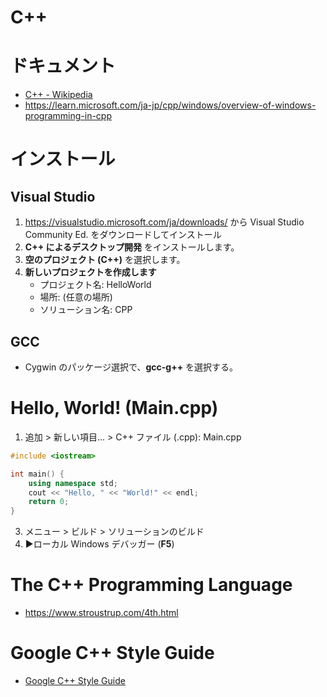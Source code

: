 # C++
# ドキュメント
- [C++ - Wikipedia](https://ja.wikipedia.org/wiki/C%2B%2B)
- https://learn.microsoft.com/ja-jp/cpp/windows/overview-of-windows-programming-in-cpp
# インストール
## Visual Studio
1. https://visualstudio.microsoft.com/ja/downloads/ から Visual Studio Community Ed. をダウンロードしてインストール
2. **C++ によるデスクトップ開発** をインストールします。
3. **空のプロジェクト (C++)** を選択します。
4. **新しいプロジェクトを作成します**
   - プロジェクト名: HelloWorld
   - 場所: (任意の場所)
   - ソリューション名: CPP
## GCC
- Cygwin のパッケージ選択で、**gcc-g++** を選択する。
# Hello, World! (Main.cpp)
1. 追加 > 新しい項目... > C++ ファイル (.cpp): Main.cpp
```cpp
#include <iostream>

int main() {
	using namespace std;
	cout << "Hello, " << "World!" << endl;
	return 0;
}
```
3. メニュー > ビルド > ソリューションのビルド
4. ▶ローカル Windows デバッガー (**F5**)

# The C++ Programming Language
- https://www.stroustrup.com/4th.html

# Google C++ Style Guide
- [Google C++ Style Guide](https://google.github.io/styleguide/cppguide.html)

